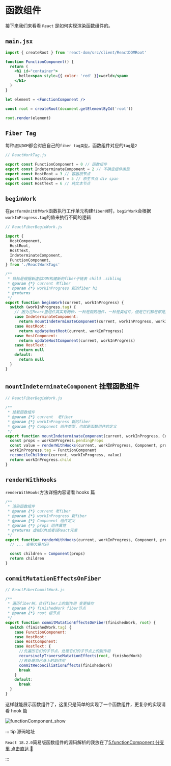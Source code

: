 # 函数组件

接下来我们来看看 `React` 是如何实现渲染函数组件的。

## `main.jsx`

```jsx
import { createRoot } from 'react-dom/src/client/ReactDOMRoot'

function FunctionComponent() {
  return (
    <h1 id="container">
      hello<span style={{ color: 'red' }}>world</span>
    </h1>
  )
}

let element = <FunctionComponent />

const root = createRoot(document.getElementById('root'))

root.render(element)
```

## `Fiber Tag`

每种`虚拟DOM`都会对应自己的`fiber tag类型`，函数组件对应的`tag`是`2`

```js
// ReactWorkTag.js

export const FunctionComponent = 0 // 函数组件
export const IndeterminateComponent = 2 // 不确定组件类型
export const HostRoot = 3 // 容器根节点
export const HostComponent = 5 // 原生节点 div span
export const HostText = 6 // 纯文本节点
```

## `beginWork`

在`performUnitOfWork`函数执行工作单元构建`fiber树`时，`beginWork`会根据`workInProgress.tag`的值来执行不同的逻辑

```js {17-18}
// ReactFiberBeginWork.js

import {
  HostComponent,
  HostRoot,
  HostText,
  IndeterminateComponent,
  FunctionComponent,
} from './ReactWorkTags'

/**
 * 目标是根据新虚拟DOM构建新的fiber子链表 child .sibling
 * @param {*} current 老fiber
 * @param {*} workInProgress 新的fiber h1
 * @returns
 */
export function beginWork(current, workInProgress) {
  switch (workInProgress.tag) {
    // 因为在React里组件其实有两种，一种是函数组件，一种是类组件，但是它们都是都是函数
    case IndeterminateComponent:
      return mountIndeterminateComponent(current, workInProgress, workInProgress.type)
    case HostRoot:
      return updateHostRoot(current, workInProgress)
    case HostComponent:
      return updateHostComponent(current, workInProgress)
    case HostText:
      return null
    default:
      return null
  }
}
```

## `mountIndeterminateComponent` 挂载函数组件

```js
// ReactFiberBeginWork.js

/**
 * 挂载函数组件
 * @param {*} current  老fiber
 * @param {*} workInProgress 新的fiber
 * @param {*} Component 组件类型，也就是函数组件的定义
 */
export function mountIndeterminateComponent(current, workInProgress, Component) {
  const props = workInProgress.pendingProps
  const value = renderWithHooks(current, workInProgress, Component, props)
  workInProgress.tag = FunctionComponent
  reconcileChildren(current, workInProgress, value)
  return workInProgress.child
}
```

## `renderWithHooks`

`renderWithHooks`方法详细内容请看 hooks 篇

```js
/**
 * 渲染函数组件
 * @param {*} current 老fiber
 * @param {*} workInProgress 新fiber
 * @param {*} Component 组件定义
 * @param {*} props 组件属性
 * @returns 虚拟DOM或者说React元素
 */
export function renderWithHooks(current, workInProgress, Component, props) {
  // ... 省略大量代码

  const children = Component(props)
  return children
}
```

## `commitMutationEffectsOnFiber`

```js {10}
// ReactFiberCommitWork.js

/**
 * 遍历fiber树，执行fiber上的副作用 变更操作
 * @param {*} finishedWork fiber节点
 * @param {*} root 根节点
 */
export function commitMutationEffectsOnFiber(finishedWork, root) {
  switch (finishedWork.tag) {
    case FunctionComponent:
    case HostRoot:
    case HostComponent:
    case HostText: {
      //先遍历它们的子节点，处理它们的子节点上的副作用
      recursivelyTraverseMutationEffects(root, finishedWork)
      //再处理自己身上的副作用
      commitReconciliationEffects(finishedWork)
      break
    }
    default:
      break
  }
}
```

这样就能展示函数组件了，这里只是简单的实现了一个函数组件，更复杂的实现请看 hook 篇

![functionComponent_show](https://steinsgate.oss-cn-hangzhou.aliyuncs.com/react/functionComponent_show.jpg)

::: tip 源码地址

`React 18.2.0`简易版函数组件的源码解析的我放在了[<u>5.functionComponent 分支里 点击直达 🚀</u>](https://github.com/azzlzzxz/react-code/tree/5.functionComponent)

:::
